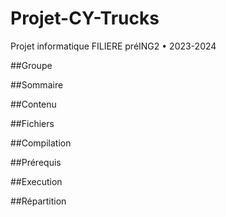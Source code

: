 # Projet-CY-Trucks
Projet informatique FILIERE préING2 • 2023-2024

##Groupe 

##Sommaire

##Contenu

##Fichiers 

##Compilation

##Prérequis

##Execution

##Répartition


